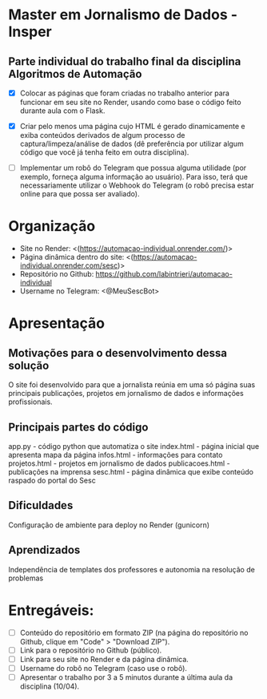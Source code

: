 # Master em Jornalismo de Dados - Insper
## Parte individual do trabalho final da disciplina Algoritmos de Automação

- [x] Colocar as páginas que foram criadas no trabalho anterior para funcionar em seu site no Render, usando como base o código feito durante aula com o Flask.
- [x] Criar pelo menos uma página cujo HTML é gerado dinamicamente e exiba conteúdos derivados de algum processo de captura/limpeza/análise de dados (dê preferência por utilizar algum código que você já tenha feito em outra disciplina).
- [ ] Implementar um robô do Telegram que possua alguma utilidade (por exemplo, forneça alguma informação ao usuário). Para isso, terá que necessariamente utilizar o Webhook do Telegram (o robô precisa estar online para que possa ser avaliado).


# Organização

- Site no Render: <(https://automacao-individual.onrender.com/)>
- Página dinâmica dentro do site: <(https://automacao-individual.onrender.com/sesc)>
- Repositório no Github: <https://github.com/labintrieri/automacao-individual>
- Username no Telegram: <@MeuSescBot>

# Apresentação

## Motivações para o desenvolvimento dessa solução
O site foi desenvolvido para que a jornalista reúnia em uma só página suas principais publicações, projetos em jornalismo de dados e informações profissionais.
## Principais partes do código

app.py - código python que automatiza o site
index.html - página inicial que apresenta mapa da página
infos.html - informações para contato
projetos.html - projetos em jornalismo de dados
publicacoes.html - publicações na imprensa
sesc.html - página dinâmica que exibe conteúdo raspado do portal do Sesc

## Dificuldades
Configuração de ambiente para deploy no Render (gunicorn)

## Aprendizados
Independência de templates dos professores e autonomia na resolução de problemas

# Entregáveis:
- [ ] Conteúdo do repositório em formato ZIP (na página do repositório no Github, clique em "Code" > "Download ZIP").
- [ ] Link para o repositório no Github (público).
- [ ] Link para seu site no Render e da página dinâmica.
- [ ] Username do robô no Telegram (caso use o robô).
- [ ] Apresentar o trabalho por 3 a 5 minutos durante a última aula da disciplina (10/04).
